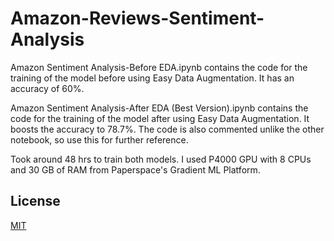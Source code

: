 # Amazon-Reviews-Sentiment-Analysis

Amazon Sentiment Analysis-Before EDA.ipynb contains the code for the training of the model before using Easy Data Augmentation. It has an accuracy of 60%. 

Amazon Sentiment Analysis-After EDA (Best Version).ipynb contains the code for the training of the model after using Easy Data Augmentation. It boosts the accuracy to 78.7%. The code is also commented unlike the other notebook, so use this for further reference.  

Took around 48 hrs to train both models. I used P4000 GPU with 8 CPUs and 30 GB of RAM from Paperspace's Gradient ML Platform. 

## License
[MIT](https://choosealicense.com/licenses/mit/)
